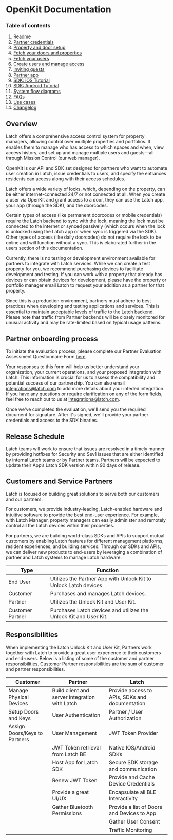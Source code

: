 # OpenKit Documentation
### Table of contents
1. [Readme](README.md)
2. [Partner credentials](partner_backend.md)
3. [Property and door setup](setup.md)
4. [Fetch your doors and properties](get_doors_and_properties.md)
5. [Fetch your users](get_users.md)
6. [Create users and manage access](create_users_and_access.md)
7. [Inviting guests](invite_guests.md)
8. [Partner app](partner_app.md)
9. [SDK: iOS Tutorial](ios_tutorial.md)
10. [SDK: Android Tutorial](android_tutorial.md)
11. [System flow diagrams](system_flow.md)
12. [FAQs](faqs.md)
13. [Use cases](./usecases)
14. [Changelog](changelog.md)

## Overview
Latch offers a comprehensive access control system for property managers, allowing control over multiple properties and portfolios. It enables them to manage who has access to which spaces and when, view access history, and set up and manage multiple users and guests—all through Mission Control (our web manager).

OpenKit is our API and SDK set designed for partners who want to automate user creation in Latch, issue credentials to users, and specify the entrances residents can access along with their access schedules.

Latch offers a wide variety of locks, which, depending on the property, can be either internet-connected 24/7 or not connected at all. When you create a user via OpenKit and grant access to a door, they can use the Latch app, your app (through the SDK), and the doorcodes.

Certain types of access (like permanent doorcodes or mobile credentials) require the Latch backend to sync with the lock, meaning the lock must be connected to the internet or synced passively (which occurs when the lock is unlocked using the Latch app or when sync is triggered via the SDK). Other types of access (like daily doorcodes) do not require the lock to be online and will function without a sync. This is elaborated further in the users section of this documentation.

Currently, there is no testing or development environment available for partners to integrate with Latch services. While we can create a test property for you, we recommend purchasing devices to facilitate development and testing. If you can work with a property that already has devices or can obtain devices for development, please have the property or portfolio manager email Latch to request your addition as a partner for that property.

Since this is a production environment, partners must adhere to best practices when developing and testing applications and services. This is essential to maintain acceptable levels of traffic to the Latch backend. Please note that traffic from Partner backends will be closely monitored for unusual activity and may be rate-limited based on typical usage patterns.

## Partner onboarding process
To initiate the evaluation process, please complete our Partner Evaluation Assessment Questionnaire Form [here](https://docs.google.com/forms/d/e/1FAIpQLSciVX_YEF4654ts2Rz-L7SqdSfdaoZLWo5zjT9YmNjaCnCBrA/viewform?usp=send_form).

Your responses to this form will help us better understand your organization, your current operations, and your proposed integration with Latch. This information is crucial for us to assess the compatibility and potential success of our partnership. You can also email integrations@latch.com to add more details about your inteded integration. If you have any questions or require clarification on any of the form fields, feel free to reach out to us at integrations@latch.com.

Once we've completed the evaluation, we'll send you the required document for signature. After it's signed, we'll provide your partner credentials and access to the SDK binaries.

## Release Schedule
Latch teams will work to ensure that issues are resolved in a timely manner by providing hotfixes for Security and Sev1 issues that are either identified by internal Latch teams or by Partner teams.
Partners will be expected to update their App’s Latch SDK version within 90 days of release.

## Customers and Service Partners

Latch is focused on building great solutions to serve both our customers and our partners. 

For customers, we provide industry-leading, Latch-enabled hardware and intuitive software to provide the best end-user experience. For example, with Latch Manager, property managers can easily administer and remotely control all the Latch devices within their properties.

For partners, we are building world-class SDKs and APIs to support mutual customers by enabling Latch features for different management platforms, resident experiences, and building services. Through our SDKs and APIs, we can deliver new products to end-users by leveraging a combination of partner and Latch systems to manage Latch hardware.

| Type | Function |
| ---- | -------- |
| End User | Utilizes the Partner App with Unlock Kit to Unlock Latch devices. |
| Customer | Purchases and manages Latch devices. |
| Partner | Utilizes the Unlock Kit and User Kit. |
| Customer Partner | Purchases Latch devices and utilizes the Unlock Kit and User Kit. |

## Responsibilities
When implementing the Latch Unlock Kit and User Kit, Partners work together with Latch to provide a great user experience to their customers and end-users. Below is a listing of some of the customer and partner responsibilities. Customer Partner responsibilities are the sum of customer and partner responsibilities.

| Customer | Partner | Latch |
| -------- | ------- | ----- |
| Manage Physical Devices | Build client and server integration with Latch | Provide access to APIs, SDKs and documentation |
| Setup Doors and Keys | User Authentication | Partner / User Authorization |
| Assign Doors/Keys to Partners | User Management | JWT Token Provider |
| | JWT Token retrieval from Latch BE | Native IOS/Android SDKs |
| | Host App for Latch SDK | Secure SDK storage and communication |
| | Renew JWT Token | Provide and Cache Device Credentials |
| | Provide a great UI/UX | Encapsulate all BLE Interactivity |
| | Gather Bluetooth Permissions | Provide a list of Doors and Devices to App |
| | | Gather User Consent |
| | | Traffic Monitoring |

